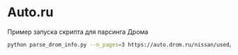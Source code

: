# Auto.ru

Пример запуска скрипта для парсинга Дрома

```bash
python parse_drom_info.py --n_pages=3 https://auto.drom.ru/nissan/used/all nissan.csv
```
